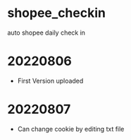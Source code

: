# shopee_checkin
auto shopee daily check in

# 20220806
- First Version uploaded
# 20220807
- Can change cookie by editing txt file
